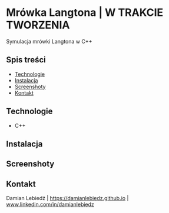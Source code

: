 # Mrówka Langtona | W TRAKCIE TWORZENIA

Symulacja mrówki Langtona w C++

## Spis treści
- [Technologie](#technologie)
- [Instalacja](#instalacja)
- [Screenshoty](#screenshoty)
- [Kontakt](#kontakt)

## Technologie
- C++

## Instalacja

## Screenshoty

## Kontakt
Damian Lebiedź | 
https://damianlebiedz.github.io |
www.linkedin.com/in/damianlebiedz
